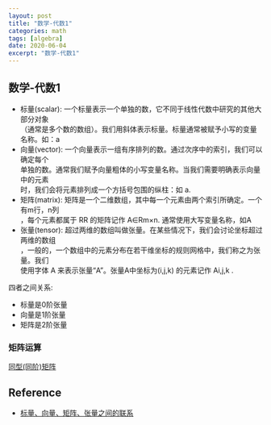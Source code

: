 ```yaml
---
layout: post
title: "数学-代数1"
categories: math
tags: [algebra]
date: 2020-06-04
excerpt: "数学-代数1"
---
```


## 数学-代数1

* 标量(scalar): 一个标量表示一个单独的数，它不同于线性代数中研究的其他大部分对象  
    （通常是多个数的数组）。我们用斜体表示标量。标量通常被赋予小写的变量名称。如：a  
* 向量(vector): 一个向量表示一组有序排列的数。通过次序中的索引，我们可以确定每个  
    单独的数。通常我们赋予向量粗体的小写变量名称。当我们需要明确表示向量中的元素  
    时，我们会将元素排列成一个方括号包围的纵柱：如 a.
* 矩阵(matrix): 矩阵是一个二维数组，其中每一个元素由两个索引所确定。一个有m行，n列  
    ，每个元素都属于 RR 的矩阵记作 A∈Rm×n. 通常使用大写变量名称，如A
* 张量(tensor): 超过两维的数组叫做张量。在某些情况下，我们会讨论坐标超过两维的数组  
    ，一般的，一个数组中的元素分布在若干维坐标的规则网格中，我们称之为张量。我们  
    使用字体 A 来表示张量“A”。张量A中坐标为(i,j,k) 的元素记作 Ai,j,k .

四者之间关系:

* 标量是0阶张量
* 向量是1阶张量
* 矩阵是2阶张量

### 矩阵运算

[同型(同阶)矩阵](https://baike.baidu.com/item/%E5%90%8C%E5%9E%8B%E7%9F%A9%E9%98%B5)

####




## Reference

* [标量、向量、矩阵、张量之间的联系](https://www.cnblogs.com/icmzn/p/11176298.html)
